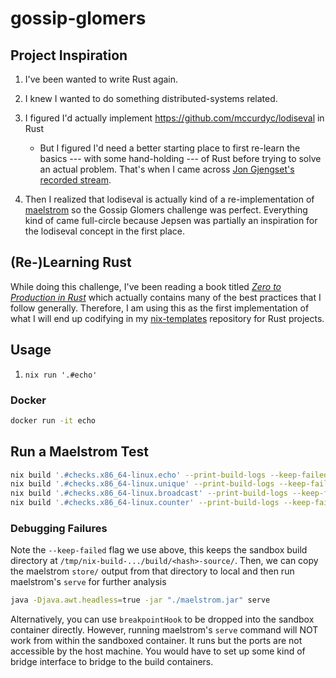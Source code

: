 # gossip-glomers

## Project Inspiration

1. I've been wanted to write Rust again.
1. I knew I wanted to do something distributed-systems related.
1. I figured I'd actually implement https://github.com/mccurdyc/lodiseval in Rust

    - But I figured I'd need a better starting place to first re-learn the basics --- with some hand-holding --- of Rust before trying
    to solve an actual problem. That's when I came across [Jon Gjengset's recorded stream](https://youtu.be/gboGyccRVXI?si=h51BZDIr1LPFWxFU).

1. Then I realized that lodiseval is actually kind of a re-implementation of [maelstrom](https://github.com/jepsen-io/maelstrom) so the Gossip Glomers
challenge was perfect. Everything kind of came full-circle because Jepsen was partially an inspiration for the lodiseval concept in the first place.

## (Re-)Learning Rust

While doing this challenge, I've been reading a book titled [_Zero to Production in Rust_](https://www.amazon.com/Zero-Production-Rust-introduction-development/dp/B0BHLDMFDQ/ref=sr_1_1?crid=1TA1X83N68E12&dib=eyJ2IjoiMSJ9.3PXaR8G-D0CsuTHFajbMtqgg2dshDRkAfoGeqSf-uMYpDEqs3nQVzkzhLvWAMfJjtDGOgjhYHtvn1KkN_hMmvnAeqo5wb1QwwsEz__O_OVO0zaXUTf2hEYza_Af1BnawPhCiSMm30-UqSPqpPFms54BUggOR8lW7_hAaqo1pNHpXHWsPiGLg3-v3jX7oSXsElR8yXD1fu5EFSZM4i0iPlMn9cJ73q3lB6hhNA9J_z-U.BWPWQtikOFIqn-pKOPxEHapd4Bm3o-HYf7pglObXCJs&dib_tag=se&keywords=production+rust&qid=1724622092&sprefix=production+rust%2Caps%2C103&sr=8-1)
which actually contains many of the best practices that I follow generally. Therefore,
I am using this as the first implementation of what I will end up codifying in my
[nix-templates](https://github.com/mccurdyc/nix-templates) repository for Rust projects.

## Usage

1. `nix run '.#echo'`

### Docker

```bash
docker run -it echo
```

## Run a Maelstrom Test

```bash
nix build '.#checks.x86_64-linux.echo' --print-build-logs --keep-failed
nix build '.#checks.x86_64-linux.unique' --print-build-logs --keep-failed
nix build '.#checks.x86_64-linux.broadcast' --print-build-logs --keep-failed
nix build '.#checks.x86_64-linux.counter' --print-build-logs --keep-failed
```

### Debugging Failures

Note the `--keep-failed` flag we use above, this keeps the sandbox build directory at `/tmp/nix-build-.../build/<hash>-source/`.
Then, we can copy the maelstrom `store/` output from that directory to local and then
run maelstrom's `serve` for further analysis

```bash
java -Djava.awt.headless=true -jar "./maelstrom.jar" serve
```

Alternatively, you can use `breakpointHook` to be dropped into the sandbox container directly.
However, running maelstrom's `serve` command will NOT work from within the sandboxed
container. It runs but the ports are not accessible by the host machine. You would
have to set up some kind of bridge interface to bridge to the build containers.
